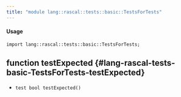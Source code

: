 ```yaml
---
title: "module lang::rascal::tests::basic::TestsForTests"
---
```


#### Usage

`import lang::rascal::tests::basic::TestsForTests;`


## function testExpected {#lang-rascal-tests-basic-TestsForTests-testExpected}

* ``test bool testExpected()``

